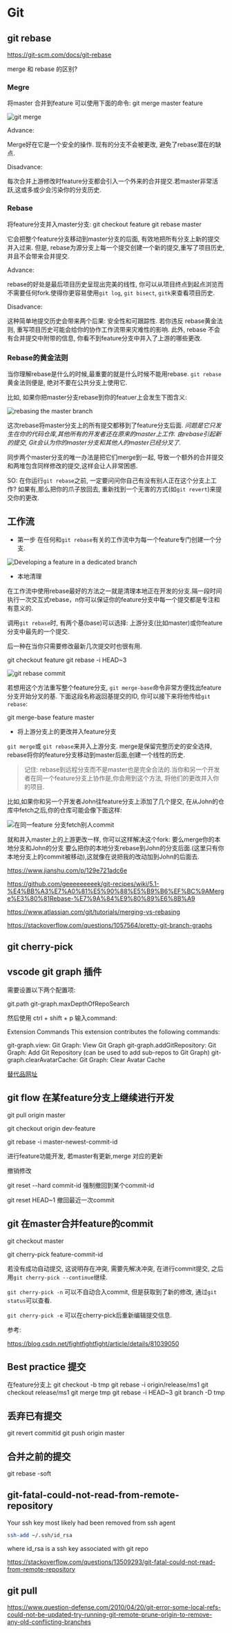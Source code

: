 # Git

## git rebase

https://git-scm.com/docs/git-rebase

merge 和 rebase 的区别?

### Megre

将master 合并到feature 可以使用下面的命令:
git merge master feature

![git merge](./images/02.svg)

Advance:

Merge好在它是一个安全的操作. 现有的分支不会被更改, 避免了rebase潜在的缺点.

Disadvance:

每次合并上游修改时feature分支都会引入一个外来的合并提交.若master非常活跃,这或多或少会污染你的分支历史.

### Rebase

将feature分支并入master分支:
git checkout feature
git rebase master

它会把整个feature分支移动到master分支的后面, 有效地把所有分支上新的提交并入过来. 但是, rebase为源分支上每一个提交创建一个新的提交,重写了项目历史,并且不会带来合并提交.

Advance:

rebase的好处是最后项目历史呈现出完美的线性, 你可以从项目终点到起点浏览而不需要任何fork.使得你更容易使用`git log`, `git bisect`, `gitk`来查看项目历史.

Disadvance:

这种简单地提交历史会带来两个后果: 安全性和可跟踪性. 若你违反 rebase黄金法则, 重写项目历史可能会给你的协作工作流带来灾难性的影响. 此外, rebase 不会有合并提交中附带的信息, 你看不到feature分支中并入了上游的哪些更改.


### Rebase的黄金法则

当你理解rebase是什么的时候,最重要的就是什么时候不能用rebase.
`git rebase`黄金法则便是, 绝对不要在公共分支上使用它.

比如, 如果你把master分支rebase到你的featuer上会发生下图含义:

![rebasing the master branch](./images/05.svg)

这次rebase将master分支上的所有提交都移到了feature分支后面.
*问题是它只发生在你的代码仓库,其他所有的开发者还在原来的master上工作. 由rebase引起新的提交, Git会认为你的master分支和其他人的master已经分叉了.*

同步两个master分支的唯一办法是把它们merge到一起, 导致一个额外的合并提交和两堆包含同样修改的提交,这样会让人非常困惑.

SO: 在你运行`git rebase`之前, 一定要问问你自己有没有别人正在这个分支上工作?
如果有,那么把你的爪子放回去, 重新找到一个无害的方式(如`git revert`)来提交你的更改.

## 工作流

- 第一步 在任何和`git rebase`有关的工作流中为每一个feature专门创建一个分支.

![Developing a feature in a dedicated branch](./images/06.svg)

- 本地清理

在工作流中使用rebase最好的方法之一就是清理本地正在开发的分支.隔一段时间执行一次交互式rebase，n你可以保证你的feature分支中每一个提交都是专注和有意义的.

调用`git rebase`时, 有两个基(base)可以选择: 上游分支(比如master)或你feature分支中最先的一个提交.

后一种在当你只需要修改最新几次提交时也很有用.

git checkout feature
git rebase -i HEAD~3

![git rebase commit ](./images/07.svg)

若想用这个方法重写整个feature分支, `git merge-base`命令非常方便找出feature分支开始分叉的基.
下面这段名称返回基提交的ID, 你可以接下来将他传给`git rebase`:

git merge-base feature master

- 将上游分支上的更改并入feature分支

`git merge`或 `git rebase`来并入上游分支. merge是保留完整历史的安全选择, rebase将你的feature分支移动到master后面,创建一个线性的历史.

> 记住: rebase到远程分支而不是master也是完全合法的.当你和另一个开发者在同一个feature分支上协作是,你会用到这个方法, 将他们的更改并入你的项目.

比如,如果你和另一个开发者John往feature分支上添加了几个提交, 在从John的仓库中fetch之后,你的仓库可能会像下面这样:


![在同一feature 分支fetch别人commit](./images/08.svg)

就和并入master上的上游更改一样, 你可以这样解决这个fork:
要么merge你的本地分支和John的分支
要么把你的本地分支rebase到John的分支后面.(这里只有你本地分支上的commit被移动),这就像在说把我的改动加到John的后面去.

https://www.jianshu.com/p/129e721adc6e

https://github.com/geeeeeeeeek/git-recipes/wiki/5.1-%E4%BB%A3%E7%A0%81%E5%90%88%E5%B9%B6%EF%BC%9AMerge%E3%80%81Rebase-%E7%9A%84%E9%80%89%E6%8B%A9

https://www.atlassian.com/git/tutorials/merging-vs-rebasing

https://stackoverflow.com/questions/1057564/pretty-git-branch-graphs

## git cherry-pick



## vscode git graph 插件

需要设置以下两个配置项:

git.path
git-graph.maxDepthOfRepoSearch

然后使用 ctrl + shift + p 输入command:

Extension Commands
This extension contributes the following commands:

git-graph.view: Git Graph: View Git Graph
git-graph.addGitRepository: Git Graph: Add Git Repository (can be used to add sub-repos to Git Graph)
git-graph.clearAvatarCache: Git Graph: Clear Avatar Cache



[替代品网址](https://alternativeto.net/software/sourcetree/?platform=linux)


## git flow 在某feature分支上继续进行开发

git pull origin master

git checkout origin dev-feature

git rebase -i master-newest-commit-id

进行feature功能开发, 若master有更新,merge 对应的更新

撤销修改

git reset --hard commit-id 强制撤回到某个commit-id

git reset HEAD~1 撤回最近一次commit


## git 在master合并feature的commit

git checkout master

git cherry-pick feature-commit-id

若没有成功自动提交, 这说明存在冲突, 需要先解决冲突, 在进行commit提交, 之后用`git cherry-pick --continue`继续.

`git cherry-pick -n` 可以不自动合入commit, 但是获取到了新的修改, 通过`git status`可以查看.

`git cherry-pick -e` 可以在cherry-pick后重新编辑提交信息.

参考:

https://blog.csdn.net/fightfightfight/article/details/81039050

## Best practice 提交

在feature分支上 git checkout -b tmp
git rebase -i origin/release/ms1
git checkout release/ms1
git merge tmp
git rebase -i HEAD~3
git branch -D tmp


## 丢弃已有提交

git revert commitid
git push origin master

## 合并之前的提交

git rebase -soft


## git-fatal-could-not-read-from-remote-repository

Your ssh key most likely had been removed from ssh agent
```sh
ssh-add ~/.ssh/id_rsa
```
where id_rsa is a ssh key associated with git repo

https://stackoverflow.com/questions/13509293/git-fatal-could-not-read-from-remote-repository

## git pull

https://www.question-defense.com/2010/04/20/git-error-some-local-refs-could-not-be-updated-try-running-git-remote-prune-origin-to-remove-any-old-conflicting-branches
